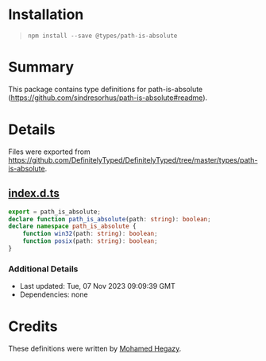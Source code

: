 # Installation
> `npm install --save @types/path-is-absolute`

# Summary
This package contains type definitions for path-is-absolute (https://github.com/sindresorhus/path-is-absolute#readme).

# Details
Files were exported from https://github.com/DefinitelyTyped/DefinitelyTyped/tree/master/types/path-is-absolute.
## [index.d.ts](https://github.com/DefinitelyTyped/DefinitelyTyped/tree/master/types/path-is-absolute/index.d.ts)
````ts
export = path_is_absolute;
declare function path_is_absolute(path: string): boolean;
declare namespace path_is_absolute {
    function win32(path: string): boolean;
    function posix(path: string): boolean;
}

````

### Additional Details
 * Last updated: Tue, 07 Nov 2023 09:09:39 GMT
 * Dependencies: none

# Credits
These definitions were written by [Mohamed Hegazy](https://github.com/mhegazy).
